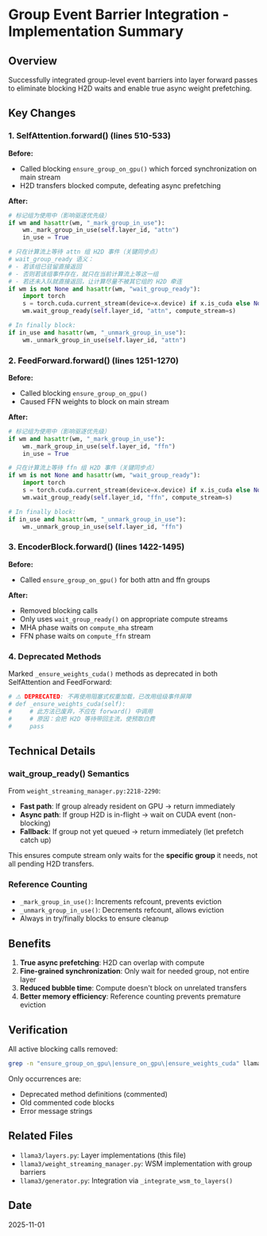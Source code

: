 # Group Event Barrier Integration - Implementation Summary

## Overview
Successfully integrated group-level event barriers into layer forward passes to eliminate blocking H2D waits and enable true async weight prefetching.

## Key Changes

### 1. SelfAttention.forward() (lines 510-533)
**Before:**
- Called blocking `ensure_group_on_gpu()` which forced synchronization on main stream
- H2D transfers blocked compute, defeating async prefetching

**After:**
```python
# 标记组为使用中（影响驱逐优先级）
if wm and hasattr(wm, "_mark_group_in_use"):
    wm._mark_group_in_use(self.layer_id, "attn")
    in_use = True

# 只在计算流上等待 attn 组 H2D 事件（关键同步点）
# wait_group_ready 语义：
# - 若该组已驻留直接返回
# - 否则若该组事件存在，就只在当前计算流上等这一组
# - 若还未入队就直接返回，让计算尽量不被其它组的 H2D 牵连
if wm is not None and hasattr(wm, "wait_group_ready"):
    import torch
    s = torch.cuda.current_stream(device=x.device) if x.is_cuda else None
    wm.wait_group_ready(self.layer_id, "attn", compute_stream=s)

# In finally block:
if in_use and hasattr(wm, "_unmark_group_in_use"):
    wm._unmark_group_in_use(self.layer_id, "attn")
```

### 2. FeedForward.forward() (lines 1251-1270)
**Before:**
- Called blocking `ensure_group_on_gpu()` 
- Caused FFN weights to block on main stream

**After:**
```python
# 标记组为使用中（影响驱逐优先级）
if wm and hasattr(wm, "_mark_group_in_use"):
    wm._mark_group_in_use(self.layer_id, "ffn")
    in_use = True

# 只在计算流上等待 ffn 组 H2D 事件（关键同步点）
if wm is not None and hasattr(wm, "wait_group_ready"):
    import torch
    s = torch.cuda.current_stream(device=x.device) if x.is_cuda else None
    wm.wait_group_ready(self.layer_id, "ffn", compute_stream=s)

# In finally block:
if in_use and hasattr(wm, "_unmark_group_in_use"):
    wm._unmark_group_in_use(self.layer_id, "ffn")
```

### 3. EncoderBlock.forward() (lines 1422-1495)
**Before:**
- Called `ensure_group_on_gpu()` for both attn and ffn groups

**After:**
- Removed blocking calls
- Only uses `wait_group_ready()` on appropriate compute streams
- MHA phase waits on `compute_mha` stream
- FFN phase waits on `compute_ffn` stream

### 4. Deprecated Methods
Marked `_ensure_weights_cuda()` methods as deprecated in both SelfAttention and FeedForward:
```python
# ⚠️ DEPRECATED: 不再使用阻塞式权重加载，已改用组级事件屏障
# def _ensure_weights_cuda(self):
#     # 此方法已废弃，不应在 forward() 中调用
#     # 原因：会把 H2D 等待带回主流，使预取白费
#     pass
```

## Technical Details

### wait_group_ready() Semantics
From `weight_streaming_manager.py:2218-2290`:
- **Fast path**: If group already resident on GPU → return immediately
- **Async path**: If group H2D is in-flight → wait on CUDA event (non-blocking)
- **Fallback**: If group not yet queued → return immediately (let prefetch catch up)

This ensures compute stream only waits for the **specific group** it needs, not all pending H2D transfers.

### Reference Counting
- `_mark_group_in_use()`: Increments refcount, prevents eviction
- `_unmark_group_in_use()`: Decrements refcount, allows eviction
- Always in try/finally blocks to ensure cleanup

## Benefits

1. **True async prefetching**: H2D can overlap with compute
2. **Fine-grained synchronization**: Only wait for needed group, not entire layer
3. **Reduced bubble time**: Compute doesn't block on unrelated transfers
4. **Better memory efficiency**: Reference counting prevents premature eviction

## Verification

All active blocking calls removed:
```bash
grep -n "ensure_group_on_gpu\|ensure_on_gpu\|ensure_weights_cuda" llama3/layers.py
```

Only occurrences are:
- Deprecated method definitions (commented)
- Old commented code blocks
- Error message strings

## Related Files
- `llama3/layers.py`: Layer implementations (this file)
- `llama3/weight_streaming_manager.py`: WSM implementation with group barriers
- `llama3/generator.py`: Integration via `_integrate_wsm_to_layers()`

## Date
2025-11-01
